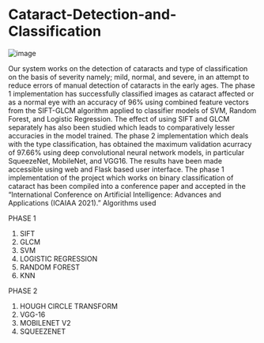 # Cataract-Detection-and-Classification

![image](https://user-images.githubusercontent.com/48744487/119627845-2e529500-be2a-11eb-9c19-9967cc5e7d4f.png)

Our system works on the detection of cataracts and type of classification on the basis of severity namely; mild, normal, and severe, in an attempt to reduce errors of manual detection of cataracts in the early ages.
The phase 1 implementation has successfully classified images as cataract affected or as a normal eye with an accuracy of 96% using combined feature vectors from the SIFT-GLCM algorithm applied to classifier models of SVM, Random Forest, and Logistic Regression. The effect of using SIFT and GLCM separately has also been studied which leads to comparatively lesser accuracies in the model trained. 
The phase 2 implementation which deals with the type classification, has obtained the maximum validation acurracy of 97.66% using deep convolutional neural network models, in particular SqueezeNet, MobileNet, and VGG16.
The results have been made accessible using web and Flask based user interface.
The phase 1 implementation of the project which works on binary classification of cataract has been compiled into a conference paper and accepted in the “International Conference on Artificial Intelligence: Advances and Applications (ICAIAA 2021).”
Algorithms used

PHASE 1

1. SIFT 
2. GLCM
3. SVM
4. LOGISTIC REGRESSION
5. RANDOM FOREST
6. KNN

PHASE 2
1. HOUGH CIRCLE TRANSFORM
2. VGG-16
3. MOBILENET V2
4. SQUEEZENET
